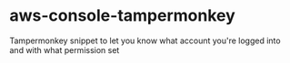 # aws-console-tampermonkey
Tampermonkey snippet to let you know what account you're logged into and with what permission set
